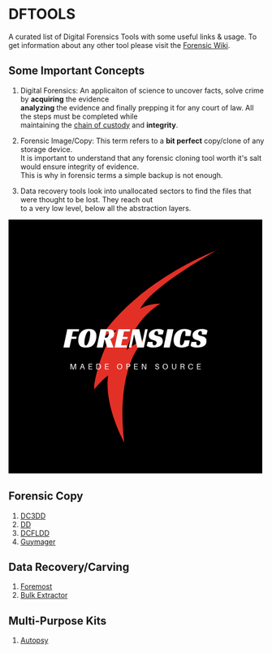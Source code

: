 # DFTOOLS
A curated list of Digital Forensics Tools with some useful links & usage.
To get information about any other tool please visit the [Forensic Wiki](https://forensicswiki.org).

## Some Important Concepts
1. Digital Forensics: An applicaiton of science to uncover facts, solve crime by **acquiring** the evidence <br />
**analyzing** the evidence and finally prepping it for any court of law. All the steps must be completed while <br /> maintaining the [chain of custody](https://digital-forensics.sans.org/blog/tags/chain-of-custody) and **integrity**.

2. Forensic Image/Copy: This term refers to a **bit perfect** copy/clone of any storage device.<br/>
It is important to understand that any forensic cloning tool worth it's salt would ensure integrity of evidence. <br />
This is why in forensic terms a simple backup is not enough.

3. Data recovery tools look into unallocated sectors to find the files that were thought to be lost. They reach out <br />
to a very low level, below all the abstraction layers.

![df tools logo](./pics/df.png)

## Forensic Copy
1. [DC3DD](./dc3dd.md)
2. [DD](https://wiki.archlinux.org/index.php/disk_cloning)
3. [DCFLDD](https://www.forensicswiki.org/wiki/Dcfldd)
4. [Guymager](./guymager.md)

## Data Recovery/Carving
1. [Foremost](./foremost.md)
2. [Bulk Extractor](./bulk_extractor.md)

## Multi-Purpose Kits
1. [Autopsy](https://www.sleuthkit.org/autopsy/)
